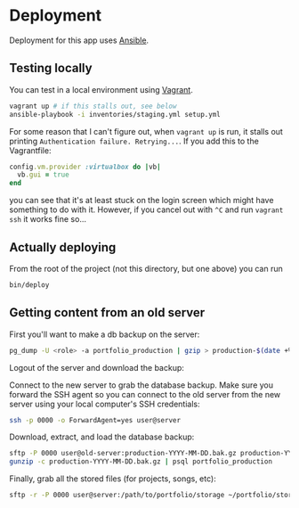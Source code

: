 # Deployment

Deployment for this app uses [Ansible].

## Testing locally

You can test in a local environment using [Vagrant].

```sh
vagrant up # if this stalls out, see below
ansible-playbook -i inventories/staging.yml setup.yml
```

For some reason that I can't figure out, when `vagrant up` is run, it stalls out printing `Authentication failure. Retrying...`. If you add this to the Vagrantfile:

```ruby
config.vm.provider :virtualbox do |vb|
  vb.gui = true
end
```

you can see that it's at least stuck on the login screen which might have something to do with it. However, if you cancel out with `^C` and run `vagrant ssh` it works fine so...

## Actually deploying

From the root of the project (not this directory, but one above) you can run

```sh
bin/deploy
```

[Ansible]: https://www.ansible.com/
[Vagrant]: https://www.vagrantup.com/

## Getting content from an old server

First you'll want to make a db backup on the server:

```sh
pg_dump -U <role> -a portfolio_production | gzip > production-$(date +%F).bak.gz
```

Logout of the server and download the backup:

Connect to the new server to grab the database backup. Make sure you forward the SSH agent so you can connect to the old server from the new server using your local computer's SSH credentials:

```sh
ssh -p 0000 -o ForwardAgent=yes user@server
```

Download, extract, and load the database backup:

```sh
sftp -P 0000 user@old-server:production-YYYY-MM-DD.bak.gz production-YYYY-MM-DD.bak.gz
gunzip -c production-YYYY-MM-DD.bak.gz | psql portfolio_production
```

Finally, grab all the stored files (for projects, songs, etc):

```sh
sftp -r -P 0000 user@server:/path/to/portfolio/storage ~/portfolio/storage
```
